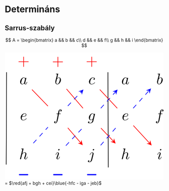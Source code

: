 # Determináns

## Sarrus-szabály

$$
A =
\begin{bmatrix}
a && b && c\\
d && e && f\\
g && h && i
\end{bmatrix}
$$

![sarrus-szabaly.png](Images/sarrus-szabaly.png)
= $\red{afj + bgh + cei}\blue{-hfc - iga - jeb}$
